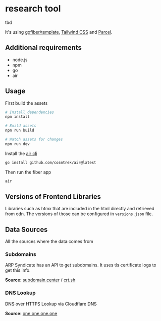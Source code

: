 # research tool

tbd


It's using [gofiber/template](https://github.com/gofiber/template), [Tailwind CSS](https://tailwindcss.com) and [Parcel](https://parceljs.org).

## Additional requirements
- node.js
- npm
- go
- air

## Usage

First build the assets
```bash
# Install dependencies
npm install

# Build assets
npm run build

# Watch assets for changes
npm run dev
```

Install the [air cli](https://github.com/cosmtrek/air)

```bash
go install github.com/cosmtrek/air@latest
```

Then run the fiber app

```bash
air
```

## Versions of Frontend Libraries

Libraries such as htmx that are included in the html directly and retrieved from cdn. The versions of those can be configured in `versions.json` file.

## Data Sources

All the sources where the data comes from

### Subdomains

ARP Syndicate has an API to get subdomains. It uses tls certificate logs to get this info. 

**Source**: [subdomain.center](https://subdomain.center) / [crt.sh](https://crt.sh)

### DNS Lookup

DNS over HTTPS Lookup via Cloudflare DNS

**Source**: [one.one.one.one](https://1.1.1.1)